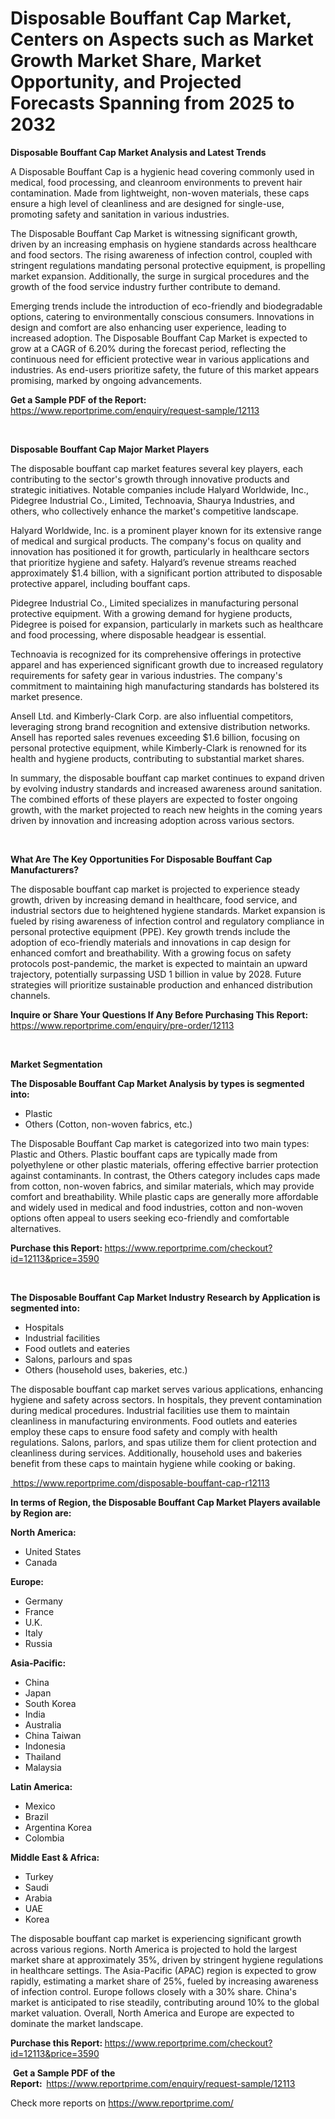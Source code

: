 <p><h1>Disposable Bouffant Cap Market, Centers on Aspects such as Market Growth Market Share, Market Opportunity, and Projected Forecasts Spanning from 2025 to 2032</h1></p><p><strong>Disposable Bouffant Cap Market Analysis and Latest Trends</strong></p>
<p><p>A Disposable Bouffant Cap is a hygienic head covering commonly used in medical, food processing, and cleanroom environments to prevent hair contamination. Made from lightweight, non-woven materials, these caps ensure a high level of cleanliness and are designed for single-use, promoting safety and sanitation in various industries.</p><p>The Disposable Bouffant Cap Market is witnessing significant growth, driven by an increasing emphasis on hygiene standards across healthcare and food sectors. The rising awareness of infection control, coupled with stringent regulations mandating personal protective equipment, is propelling market expansion. Additionally, the surge in surgical procedures and the growth of the food service industry further contribute to demand. </p><p>Emerging trends include the introduction of eco-friendly and biodegradable options, catering to environmentally conscious consumers. Innovations in design and comfort are also enhancing user experience, leading to increased adoption. The Disposable Bouffant Cap Market is expected to grow at a CAGR of 6.20% during the forecast period, reflecting the continuous need for efficient protective wear in various applications and industries. As end-users prioritize safety, the future of this market appears promising, marked by ongoing advancements.</p></p>
<p><strong>Get a Sample PDF of the Report:&nbsp;</strong> <a href="https://www.reportprime.com/enquiry/request-sample/12113?utm_campaign=2030&utm_medium=2&utm_source=Github&utm_content=ia&utm_term=18032025&utm_id=disposable-bouffant-cap">https://www.reportprime.com/enquiry/request-sample/12113</a></p>
<p>&nbsp;</p>
<p><strong>Disposable Bouffant Cap Major Market Players</strong></p>
<p><p>The disposable bouffant cap market features several key players, each contributing to the sector's growth through innovative products and strategic initiatives. Notable companies include Halyard Worldwide, Inc., Pidegree Industrial Co., Limited, Technoavia, Shaurya Industries, and others, who collectively enhance the market's competitive landscape.</p><p>Halyard Worldwide, Inc. is a prominent player known for its extensive range of medical and surgical products. The company's focus on quality and innovation has positioned it for growth, particularly in healthcare sectors that prioritize hygiene and safety. Halyard’s revenue streams reached approximately $1.4 billion, with a significant portion attributed to disposable protective apparel, including bouffant caps.</p><p>Pidegree Industrial Co., Limited specializes in manufacturing personal protective equipment. With a growing demand for hygiene products, Pidegree is poised for expansion, particularly in markets such as healthcare and food processing, where disposable headgear is essential.</p><p>Technoavia is recognized for its comprehensive offerings in protective apparel and has experienced significant growth due to increased regulatory requirements for safety gear in various industries. The company's commitment to maintaining high manufacturing standards has bolstered its market presence.</p><p>Ansell Ltd. and Kimberly-Clark Corp. are also influential competitors, leveraging strong brand recognition and extensive distribution networks. Ansell has reported sales revenues exceeding $1.6 billion, focusing on personal protective equipment, while Kimberly-Clark is renowned for its health and hygiene products, contributing to substantial market shares.</p><p>In summary, the disposable bouffant cap market continues to expand driven by evolving industry standards and increased awareness around sanitation. The combined efforts of these players are expected to foster ongoing growth, with the market projected to reach new heights in the coming years driven by innovation and increasing adoption across various sectors.</p></p>
<p>&nbsp;</p>
<p><strong>What Are The Key Opportunities For Disposable Bouffant Cap Manufacturers?</strong></p>
<p><p>The disposable bouffant cap market is projected to experience steady growth, driven by increasing demand in healthcare, food service, and industrial sectors due to heightened hygiene standards. Market expansion is fueled by rising awareness of infection control and regulatory compliance in personal protective equipment (PPE). Key growth trends include the adoption of eco-friendly materials and innovations in cap design for enhanced comfort and breathability. With a growing focus on safety protocols post-pandemic, the market is expected to maintain an upward trajectory, potentially surpassing USD 1 billion in value by 2028. Future strategies will prioritize sustainable production and enhanced distribution channels.</p></p>
<p><strong>Inquire or Share Your Questions If Any Before Purchasing This Report:</strong> <a href="https://www.reportprime.com/enquiry/pre-order/12113?utm_campaign=2030&utm_medium=2&utm_source=Github&utm_content=ia&utm_term=18032025&utm_id=disposable-bouffant-cap">https://www.reportprime.com/enquiry/pre-order/12113</a></p>
<p>&nbsp;</p>
<p><strong>Market Segmentation</strong></p>
<p><strong>The Disposable Bouffant Cap Market Analysis by types is segmented into:</strong></p>
<p><ul><li>Plastic</li><li>Others (Cotton, non-woven fabrics, etc.)</li></ul></p>
<p><p>The Disposable Bouffant Cap market is categorized into two main types: Plastic and Others. Plastic bouffant caps are typically made from polyethylene or other plastic materials, offering effective barrier protection against contaminants. In contrast, the Others category includes caps made from cotton, non-woven fabrics, and similar materials, which may provide comfort and breathability. While plastic caps are generally more affordable and widely used in medical and food industries, cotton and non-woven options often appeal to users seeking eco-friendly and comfortable alternatives.</p></p>
<p><strong>Purchase this Report:&nbsp;</strong><a href="https://www.reportprime.com/checkout?id=12113&price=3590&utm_campaign=2030&utm_medium=2&utm_source=Github&utm_content=ia&utm_term=18032025&utm_id=disposable-bouffant-cap">https://www.reportprime.com/checkout?id=12113&price=3590</a></p>
<p>&nbsp;</p>
<p><strong>The Disposable Bouffant Cap Market Industry Research by Application is segmented into:</strong></p>
<p><ul><li>Hospitals</li><li>Industrial facilities</li><li>Food outlets and eateries</li><li>Salons, parlours and spas</li><li>Others (household uses, bakeries, etc.)</li></ul></p>
<p><p>The disposable bouffant cap market serves various applications, enhancing hygiene and safety across sectors. In hospitals, they prevent contamination during medical procedures. Industrial facilities use them to maintain cleanliness in manufacturing environments. Food outlets and eateries employ these caps to ensure food safety and comply with health regulations. Salons, parlors, and spas utilize them for client protection and cleanliness during services. Additionally, household uses and bakeries benefit from these caps to maintain hygiene while cooking or baking.</p></p>
<p><a href="https://www.reportprime.com/disposable-bouffant-cap-r12113?utm_campaign=2030&utm_medium=2&utm_source=Github&utm_content=ia&utm_term=18032025&utm_id=disposable-bouffant-cap">&nbsp;https://www.reportprime.com/disposable-bouffant-cap-r12113</a></p>
<p><strong>In terms of Region, the Disposable Bouffant Cap Market Players available by Region are:</strong></p>
<p>
    <p> <strong> North America: </strong>
        <ul>
            <li>United States</li>
            <li>Canada</li>
        </ul>
        </p> 
    <p> <strong> Europe: </strong>
        <ul>
            <li>Germany</li>
            <li>France</li>
            <li>U.K.</li>
            <li>Italy</li>
            <li>Russia</li>
        </ul>
        </p> 
    <p> <strong> Asia-Pacific: </strong>
        <ul>
            <li>China</li>
            <li>Japan</li>
            <li>South Korea</li>
            <li>India</li>
            <li>Australia</li>
            <li>China Taiwan</li>
            <li>Indonesia</li>
            <li>Thailand</li>
            <li>Malaysia</li>
        </ul>
        </p> 
    <p> <strong> Latin America: </strong>
        <ul>
            <li>Mexico</li>
            <li>Brazil</li>
            <li>Argentina Korea</li>
            <li>Colombia</li>
        </ul>
        </p> 
    <p> <strong> Middle East & Africa: </strong>
        <ul>
            <li>Turkey</li>
            <li>Saudi</li>
            <li>Arabia</li>
            <li>UAE</li>
            <li>Korea</li>
        </ul>
    </p>
    </p>
<p><p>The disposable bouffant cap market is experiencing significant growth across various regions. North America is projected to hold the largest market share at approximately 35%, driven by stringent hygiene regulations in healthcare settings. The Asia-Pacific (APAC) region is expected to grow rapidly, estimating a market share of 25%, fueled by increasing awareness of infection control. Europe follows closely with a 30% share. China's market is anticipated to rise steadily, contributing around 10% to the global market valuation. Overall, North America and Europe are expected to dominate the market landscape.</p></p>
<p><strong>Purchase this Report: </strong><a href="https://www.reportprime.com/checkout?id=12113&price=3590&utm_campaign=2030&utm_medium=2&utm_source=Github&utm_content=ia&utm_term=18032025&utm_id=disposable-bouffant-cap">https://www.reportprime.com/checkout?id=12113&price=3590</a></p>
<p>&nbsp;<strong>Get a Sample PDF of the Report:&nbsp;&nbsp;</strong><a href="https://www.reportprime.com/enquiry/request-sample/12113?utm_campaign=2030&utm_medium=2&utm_source=Github&utm_content=ia&utm_term=18032025&utm_id=disposable-bouffant-cap">https://www.reportprime.com/enquiry/request-sample/12113</a></p>
<p><strong></strong></p>
<p>Check more reports on <a href="https://www.reportprime.com/?utm_campaign=2030&utm_medium=2&utm_source=Github&utm_content=ia&utm_term=18032025&utm_id=disposable-bouffant-cap">https://www.reportprime.com/</a></p>